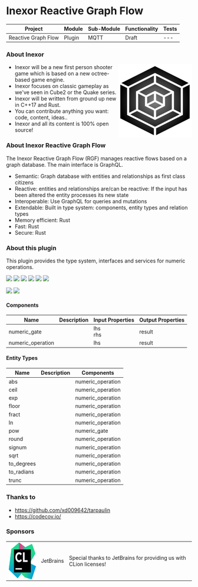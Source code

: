 # Inexor Reactive Graph Flow

| Project | Module | Sub-Module | Functionality | Tests |
| --- | --- | --- | --- | --- |
| Reactive Graph Flow | Plugin | MQTT | Draft | --- |

### About Inexor

<a href="https://inexor.org/">
<img align="right" width="200" height="200" src="https://raw.githubusercontent.com/aschaeffer/inexor-rgf-plugin-mqtt/main/docs/images/inexor_2.png">
</a>

* Inexor will be a new first person shooter game which is based on a new octree-based game engine.
* Inexor focuses on classic gameplay as we've seen in Cube2 or the Quake series.
* Inexor will be written from ground up new in C++17 and Rust.
* You can contribute anything you want: code, content, ideas..
* Inexor and all its content is 100% open source!

### About Inexor Reactive Graph Flow

The Inexor Reactive Graph Flow (RGF) manages reactive flows based on a graph database. The main interface is GraphQL.

* Semantic: Graph database with entities and relationships as first class citizens
* Reactive: entities and relationships are/can be reactive: If the input has been altered the entity processes its new state
* Interoperable: Use GraphQL for queries and mutations
* Extendable: Built in type system: components, entity types and relation types
* Memory efficient: Rust
* Fast: Rust
* Secure: Rust

### About this plugin

This plugin provides the type system, interfaces and services for numeric operations.

[<img src="https://img.shields.io/badge/Language-Rust-brightgreen">](https://www.rust-lang.org/)
[<img src="https://img.shields.io/badge/Platforms-Linux%20%26%20Windows-brightgreen">]()
[<img src="https://img.shields.io/github/workflow/status/aschaeffer/inexor-rgf-plugin-mqtt/Rust">](https://github.com/aschaeffer/inexor-rgf-plugin-mqtt/actions?query=workflow%3ARust)
[<img src="https://img.shields.io/github/last-commit/aschaeffer/inexor-rgf-plugin-mqtt">]()
[<img src="https://img.shields.io/github/languages/code-size/aschaeffer/inexor-rgf-plugin-mqtt">]()
[<img src="https://img.shields.io/codecov/c/github/aschaeffer/inexor-rgf-plugin-mqtt">](https://app.codecov.io/gh/aschaeffer/inexor-rgf-plugin-mqtt)

[<img src="https://img.shields.io/github/license/aschaeffer/inexor-rgf-plugin-mqtt">](https://github.com/aschaeffer/inexor-rgf-plugin-mqtt/blob/main/LICENSE)
[<img src="https://img.shields.io/discord/698219248954376256?logo=discord">](https://discord.com/invite/acUW8k7)

#### Components

| Name | Description | Input Properties | Output Properties |
| --- | --- | --- | --- |
| numeric_gate | | lhs<br>rhs | result |
| numeric_operation | | lhs | result |

#### Entity Types

| Name | Description | Components |
| --- | --- | --- |
| abs |  | numeric_operation |
| ceil |  | numeric_operation |
| exp |  | numeric_operation |
| floor |  | numeric_operation |
| fract |  | numeric_operation |
| ln |  | numeric_operation |
| pow |  | numeric_gate |
| round |  | numeric_operation |
| signum |  | numeric_operation |
| sqrt |  | numeric_operation |
| to_degrees |  | numeric_operation |
| to_radians |  | numeric_operation |
| trunc |  | numeric_operation |

### Thanks to

* https://github.com/xd009642/tarpaulin
* https://codecov.io/

### Sponsors

| | | |
| --- | --- | --- |
| <a href="https://www.jetbrains.com/?from=github.com/inexorgame"><img align="right" width="100" height="100" src="https://raw.githubusercontent.com/aschaeffer/inexor-rgf-plugin-mqtt/main/docs/images/icon_CLion.svg"></a> | JetBrains | Special thanks to JetBrains for providing us with CLion licenses! |
